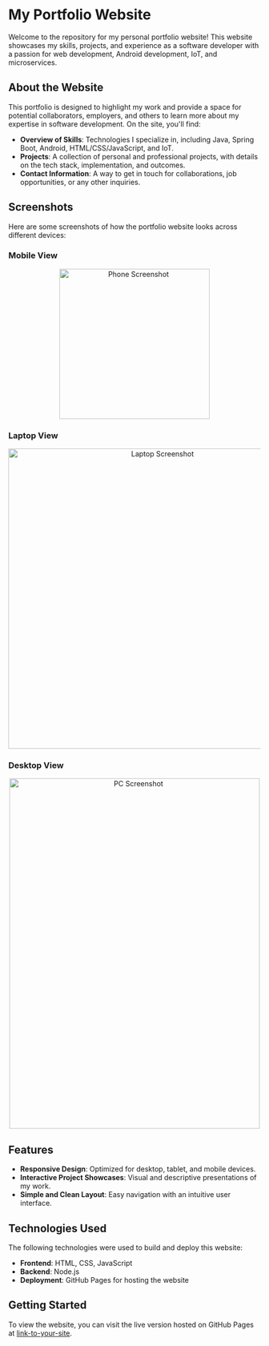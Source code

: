 # My Portfolio Website

Welcome to the repository for my personal portfolio website! This website showcases my skills, projects, and experience as a software developer with a passion for web development, Android development, IoT, and microservices.

## About the Website

This portfolio is designed to highlight my work and provide a space for potential collaborators, employers, and others to learn more about my expertise in software development. On the site, you'll find:

- **Overview of Skills**: Technologies I specialize in, including Java, Spring Boot, Android, HTML/CSS/JavaScript, and IoT.
- **Projects**: A collection of personal and professional projects, with details on the tech stack, implementation, and outcomes.
- **Contact Information**: A way to get in touch for collaborations, job opportunities, or any other inquiries.

## Screenshots

Here are some screenshots of how the portfolio website looks across different devices:

### Mobile View
<p align="center">
  <img src="https://github.com/user-attachments/assets/b7297527-d2c2-47b2-b9a6-f0bc6f4c4c5d" alt="Phone Screenshot" width="300">
</p>

### Laptop View
<p align="center">
  <img src="https://github.com/user-attachments/assets/73589969-5128-48d3-8d02-320507e53089" alt="Laptop Screenshot" width="600">
</p>

### Desktop View
<p align="center">
  <img src="https://github.com/user-attachments/assets/543d5b56-1ab9-4d43-9fa5-012a0b29f147" alt="PC Screenshot" width="500" height="700">
</p>

## Features

- **Responsive Design**: Optimized for desktop, tablet, and mobile devices.
- **Interactive Project Showcases**: Visual and descriptive presentations of my work.
- **Simple and Clean Layout**: Easy navigation with an intuitive user interface.

## Technologies Used

The following technologies were used to build and deploy this website:

- **Frontend**: HTML, CSS, JavaScript
- **Backend**: Node.js
- **Deployment**: GitHub Pages for hosting the website

## Getting Started

To view the website, you can visit the live version hosted on GitHub Pages at [link-to-your-site](#).
